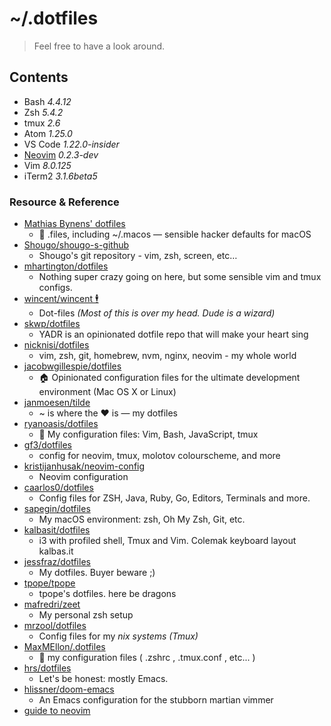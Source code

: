 # ~/.dotfiles
 
> Feel free to have a look around.

## Contents
  - Bash *4.4.12*
  - Zsh *5.4.2*
  - tmux *2.6*
  - Atom *1.25.0*
  - VS Code *1.22.0-insider*
  - [Neovim](https://github.com/dunstontc/nvim.d) *0.2.3-dev*
  - Vim *8.0.125*
  - iTerm2 *3.1.6beta5*


### Resource & Reference
  - [Mathias Bynens' dotfiles](https://github.com/mathiasbynens/dotfiles)
    - 🔧 .files, including ~/.macos — sensible hacker defaults for macOS
  - [Shougo/shougo-s-github](https://github.com/Shougo/shougo-s-github)
    - Shougo's git repository - vim, zsh, screen, etc…
  - [mhartington/dotfiles](https://github.com/mhartington/dotfiles)
    - Nothing super crazy going on here, but some sensible vim and tmux configs.
  - [wincent/wincent 🕴](https://github.com/wincent/wincent)
    - Dot-files *(Most of this is over my head. Dude is a wizard)*
  - [skwp/dotfiles](https://github.com/skwp/dotfiles)
    - YADR is an opinionated dotfile repo that will make your heart sing
  - [nicknisi/dotfiles](https://github.com/nicknisi/dotfiles/blob/master/config/nvim/init.vim)
    - vim, zsh, git, homebrew, nvm, nginx, neovim - my whole world
  - [jacobwgillespie/dotfiles](https://github.com/jacobwgillespie/dotfiles)
    - 🏠 Opinionated configuration files for the ultimate development environment (Mac OS X or Linux)
  - [janmoesen/tilde](https://github.com/janmoesen/tilde)
    - ~ is where the ♥ is — my dotfiles
  - [ryanoasis/dotfiles](https://github.com/ryanoasis/dotfiles)
    - 📃 My configuration files: Vim, Bash, JavaScript, tmux
  - [gf3/dotfiles](https://github.com/gf3/dotfiles)
    - config for neovim, tmux, molotov colourscheme, and more
  - [kristijanhusak/neovim-config](https://github.com/kristijanhusak/neovim-config)
    - Neovim configuration
  - [caarlos0/dotfiles](https://github.com/caarlos0/dotfiles)
    - Config files for ZSH, Java, Ruby, Go, Editors, Terminals and more.
  - [sapegin/dotfiles](https://github.com/sapegin/dotfiles)
    - My macOS environment: zsh, Oh My Zsh, Git, etc.
  - [kalbasit/dotfiles](https://github.com/kalbasit/dotfiles)
    - i3 with profiled shell, Tmux and Vim. Colemak keyboard layout kalbas.it
  - [jessfraz/dotfiles](https://github.com/jessfraz/dotfiles)
    - My dotfiles. Buyer beware ;)
  - [tpope/tpope](https://github.com/tpope/tpope)
    - tpope's dotfiles. here be dragons
  - [mafredri/zeet](https://github.com/mafredri/zeet)
    - My personal zsh setup
  - [mrzool/dotfiles](https://github.com/mrzool/dotfiles)
    - Config files for my *nix systems* *(Tmux)*
  - [MaxMEllon/.dotfiles](https://github.com/MaxMEllon/.dotfiles)
    - 🔧 my configuration files ( .zshrc , .tmux.conf , etc... ) 
  - [hrs/dotfiles](https://github.com/hrs/dotfiles)
    - Let's be honest: mostly Emacs.
  - [hlissner/doom-emacs](https://github.com/hlissner/doom-emacs)
    - An Emacs configuration for the stubborn martian vimmer
  - [guide to neovim](http://nerditya.com/code/guide-to-neovim/)

<!-- ## [License](https://github.com/dunstontc/dotfiles/blob/master/LICENSE.md) -->

